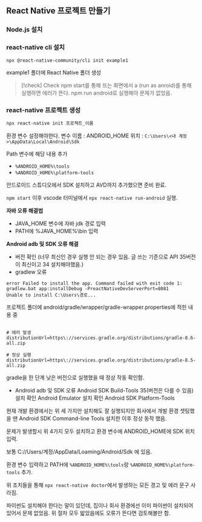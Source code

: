 ## React Native 프로젝트 만들기

###  Node.js 설치

### react-native cli 설치

```bash
npx @react-native-community/cli init example1
```

example1 폴더에 React Native 폴더 생성
>[!check] Check
> npm start를 통해 뜨는 화면에서 a (run as anroid)를 통해 실행하면 에러가 뜬다.
> npm run android로 실행해야 문제가 없었음.

### react-native 프로젝트 생성

```bash
npx react-native init 프로젝트_이름
```

환경 변수 설정해야한다.
변수 이름 : ANDROID_HOME
위치 : `C:\Users\<내 계정>\AppData\Local\Android\Sdk`

Path 변수에 해당 내용 추가
- `%ANDROID_HOME%\tools`
- `%ANDROID_HOME%\platform-tools`


안드로이드 스튜디오에서 SDK 설치하고 AVD까지 추가했으면 준비 완료.

`npm start` 이후 vscode 터미널에서 `npx react-native run-android` 실행.


**자바 오류 해결법**
* JAVA_HOME 변수에 자바 jdk 경로 입력
* PATH에 %JAVA_HOME%\\bin 입력

**Android adb 및 SDK 오류 해결**
* 버전 확인 (너무 최신인 경우 실행 안 되는 경우 있음. 글 쓰는 기준으로 API 35버전이 최신이고 34 설치해야했음.)
* gradlew 오류
```shell
error Failed to install the app. Command failed with exit code 1: gradlew.bat app:installDebug -PreactNativeDevServerPort=8081
Unable to install C:\Users\경로...
```

프로젝트 폴더에 android/gradle/wrapper/gradle-wrapper.properties에 적힌 내용 중
```properties

# 에러 발생
distributionUrl=https\://services.gradle.org/distributions/gradle-8.6-all.zip

# 정상 실행
distributionUrl=https\://services.gradle.org/distributions/gradle-8.5-all.zip
```

gradle을 한 단계 낮은 버전으로 실행했을 때 정상 작동 확인함.

* Android adb 및 SDK 오류
Android SDK Build-Tools 35(버전은 다를 수 있음) 설치 확인
Android Emulator 설치 확인
Android SDK Platform-Tools

현재 개발 환경에서는 위 세 가지만 설치해도 잘 실행되지만 회사에서 개발 환경 셋팅했을 땐
Android SDK Command-line Tools 설치한 이후 정상 동작 했음.

문제가 발생할시 위 4가지 모두 설치하고 환경 변수에 ANDROID_HOME에 SDK 위치 입력.

보통 C://Users/계정/AppData/Loaming/Android/Sdk 에 있음.

환경 변수 입력하고 PATH에 `%ANDROID_HOME%\tools`랑 `%ANDROID_HOME%\platform-tools` 추가.

위 조치들을 통해 `npx react-native doctor`에서 발생하는 모든 경고 및 에러 문구 사라짐.

파이썬도 설치해야 한다는 말이 있던데, 집이나 회사 환경에선 이미 파이썬이 설치되어 있어서 문제 없었음. 위 절차 모두 밟았음에도 오류가 뜬다면 검토해볼만 함.



